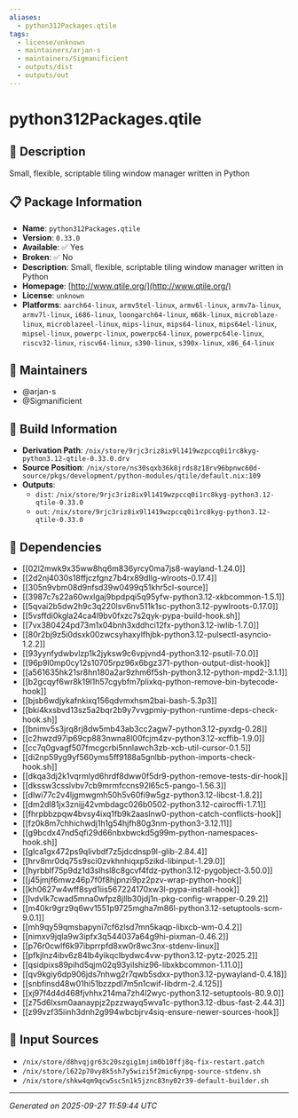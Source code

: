 ```yaml
---
aliases:
  - python312Packages.qtile
tags:
  - license/unknown
  - maintainers/arjan-s
  - maintainers/Sigmanificient
  - outputs/dist
  - outputs/out
---
```


# python312Packages.qtile

## 📝 Description

Small, flexible, scriptable tiling window manager written in Python

## 📋 Package Information

- **Name**: `python312Packages.qtile`
- **Version**: `0.33.0`
- **Available**: ✅ Yes
- **Broken**: ✅ No
- **Description**: Small, flexible, scriptable tiling window manager written in Python
- **Homepage**: [http://www.qtile.org/](http://www.qtile.org/)
- **License**: `unknown`
- **Platforms**: `aarch64-linux`, `armv5tel-linux`, `armv6l-linux`, `armv7a-linux`, `armv7l-linux`, `i686-linux`, `loongarch64-linux`, `m68k-linux`, `microblaze-linux`, `microblazeel-linux`, `mips-linux`, `mips64-linux`, `mips64el-linux`, `mipsel-linux`, `powerpc-linux`, `powerpc64-linux`, `powerpc64le-linux`, `riscv32-linux`, `riscv64-linux`, `s390-linux`, `s390x-linux`, `x86_64-linux`
## 👥 Maintainers

- @arjan-s
- @Sigmanificient


## 🔧 Build Information

- **Derivation Path**: `/nix/store/9rjc3riz8ix9l1419wzpccq0i1rc8kyg-python3.12-qtile-0.33.0.drv`
- **Source Position**: `/nix/store/ns30sqxb36k8jrds8z18rv96bpnwc60d-source/pkgs/development/python-modules/qtile/default.nix:109`
- **Outputs**:
  - `dist`:  `/nix/store/9rjc3riz8ix9l1419wzpccq0i1rc8kyg-python3.12-qtile-0.33.0`
  - `out`:  `/nix/store/9rjc3riz8ix9l1419wzpccq0i1rc8kyg-python3.12-qtile-0.33.0`

## 🔗 Dependencies

- [[02l2mwk9x35ww8hq6m836yrcy0ma7js8-wayland-1.24.0]]
- [[2d2nj4030s18ffjczfgnz7b4rx89dllg-wlroots-0.17.4]]
- [[305n9vbm08d9nfsd39w0499q51khr5cl-source]]
- [[3987c7s22a60wxlgaj9bpdpqi5q95yfw-python3.12-xkbcommon-1.5.1]]
- [[5qvai2b5dw2h9c3q220lsv6nv511k1sc-python3.12-pywlroots-0.17.0]]
- [[5vsffdi0kgla24ca4l9bv0fxzc7s2qyk-pypa-build-hook.sh]]
- [[7vx380424pd73m1x04bnh3xddhci12fx-python3.12-iwlib-1.7.0]]
- [[80r2bj9z5i0dsxk00zwcsyhaxylfhjbk-python3.12-pulsectl-asyncio-1.2.2]]
- [[93yynfydwbvlzp1k2jyksw9c6vpjvnd4-python3.12-psutil-7.0.0]]
- [[96p9l0mp0cy12s10705rpz96x6bgz371-python-output-dist-hook]]
- [[a561635hk21sr8hn180a2ar9zhm6f5sh-python3.12-python-mpd2-3.1.1]]
- [[b2gcqyf6wr8k19l1h57cgybfm7plixkq-python-remove-bin-bytecode-hook]]
- [[bjsb6wdjykafnkixq156qdvmxhsm2bai-bash-5.3p3]]
- [[bki4kxsbvd13sz5a2bqr2b9y7vvgpmiy-python-runtime-deps-check-hook.sh]]
- [[bnimv5s3jrq8rj8dw5mb43ab3cc2agw7-python3.12-pyxdg-0.28]]
- [[c2hwzd97ip69cp883nwna8l00fcjm4zv-python3.12-xcffib-1.9.0]]
- [[cc7q0gvagf507fmcgcrbi5nnlawch3zb-xcb-util-cursor-0.1.5]]
- [[di2np59yg9yf560yms5ff9188a5gnlbb-python-imports-check-hook.sh]]
- [[dkqa3dj2k1vqrmlyd6hrdf8dww0f5dr9-python-remove-tests-dir-hook]]
- [[dkssw3csslvbv7cb9mrmfccns92l65c5-pango-1.56.3]]
- [[dlwi77c2v4ljgmwgmh50h5v60fi9w5gz-python3.12-libcst-1.8.2]]
- [[dm2dl81jx3znijj42vmbdagc026b0502-python3.12-cairocffi-1.7.1]]
- [[fhrpbbzpqw4bvsy4ixq1fb9k2aaslnw0-python-catch-conflicts-hook]]
- [[fz0k8m7chhichwdj1h1g54hjfh80g3nm-python3-3.12.11]]
- [[g9bcdx47nd5qfi29d66nbxbwckd5g99m-python-namespaces-hook.sh]]
- [[glca1gx472ps9qlivbdf7z5jdcdnsp9l-glib-2.84.4]]
- [[hrv8mr0dq75s9sci0zvkhnhiqxp5zikd-libinput-1.29.0]]
- [[hyrbblf75p9dz1d3slhsl8c8gcvf4fdz-python3.12-pygobject-3.50.0]]
- [[j45jmjf6mwz46p7f0f8hjpnzi9pz2pzv-wrap-python-hook]]
- [[kh0627w4wff8syd1iis567224170xw3l-pypa-install-hook]]
- [[lvdvlk7cwad5mna0wfpz8jllb30jdj1n-pkg-config-wrapper-0.29.2]]
- [[m40kr9grz9q6wv1551p9725mgha7m86l-python3.12-setuptools-scm-9.0.1]]
- [[mh9qy59qmsbapyni7cf6zlsd7mn5kaqp-libxcb-wm-0.4.2]]
- [[nimxv9jqla9w3ipfx3q544037a64g9hi-pixman-0.46.2]]
- [[p76r0cwlf6k97ibprrpfd8xw0r8wc3nx-stdenv-linux]]
- [[pfkjlnz4ibv6z84lb4yikqclbydwc4vw-python3.12-pytz-2025.2]]
- [[qsidpixs89pihd5qjm02q93yilshiz96-libxkbcommon-1.11.0]]
- [[qv9kgiy6dp906jds7nhwg2r7qwb5sdxx-python3.12-pywayland-0.4.18]]
- [[snbfinsd48w01hi51bzzpdl7m5n1cwif-libdrm-2.4.125]]
- [[xj97f4d4d468fjvhhx214ma7zh4l2wyc-python3.12-setuptools-80.9.0]]
- [[z75d6lxsm0aanaypjz2pzzwayq5wva1c-python3.12-dbus-fast-2.44.3]]
- [[z99vzf35iinh3dnh2g994wbcbjrv4siq-ensure-newer-sources-hook]]

## 📁 Input Sources

- `/nix/store/d8hvqjgr63c20szgig1mjim0b10ffj8q-fix-restart.patch`
- `/nix/store/l622p70vy8k5sh7y5wizi5f2mic6ynpg-source-stdenv.sh`
- `/nix/store/shkw4qm9qcw5sc5n1k5jznc83ny02r39-default-builder.sh`

---
*Generated on 2025-09-27 11:59:44 UTC*
